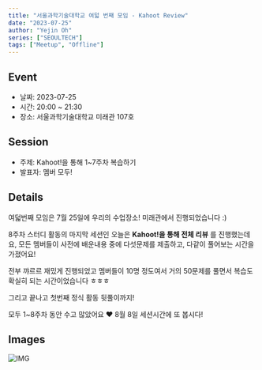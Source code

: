 ```yaml
---
title: "서울과학기술대학교 여덟 번째 모임 - Kahoot Review"
date: "2023-07-25"
author: "Yejin Oh"
series: ["SEOULTECH"]
tags: ["Meetup", "Offline"]
---
```


## Event

- 날짜: 2023-07-25
- 시간: 20:00 ~ 21:30
- 장소: 서울과학기술대학교 미래관 107호

## Session

- 주제: Kahoot!을 통해 1~7주차 복습하기
- 발표자: 멤버 모두!

## Details

여덟번째 모임은 7월 25일에 우리의 수업장소! 미래관에서 진행되었습니다 :)

8주차 스터디 활동의 마지막 세션인 오늘은 **Kahoot!을 통해 전체 리뷰** 를 진행했는데요,
모든 멤버들이 사전에 배운내용 중에 다섯문제를 제출하고, 다같이 풀어보는 시간을 가졌어요!

전부 꺄르르 재밌게 진행되었고 멤버들이 10명 정도여서 거의 50문제를 풀면서 복습도 확실히 되는 시간이었습니다 ㅎㅎㅎ

그리고 끝나고 첫번째 정식 활동 뒷풀이까지!

모두 1~8주차 동안 수고 많았어요 ❤️
8월 8일 세션시간에 또 봅시다!


## Images
![IMG](https://github.com/aws-cloud-clubs/aws-cloud-clubs.github.io/assets/49095587/be983cef-7be7-4101-8e29-972259e6167c)